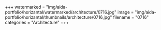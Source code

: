 +++
watermarked = "img/aida-portfolio/horizantal/watermarked/architecture/0716.jpg"
image = "img/aida-portfolio/horizantal/thumbnails/architecture/0716.jpg"
filename = "0716"
categories = "Architecture"
+++
